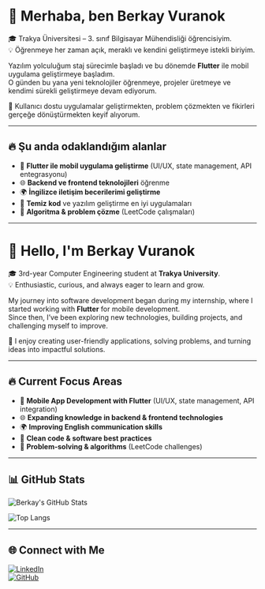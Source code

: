 # 👋 Merhaba, ben Berkay Vuranok  

🎓 Trakya Üniversitesi – 3. sınıf Bilgisayar Mühendisliği öğrencisiyim.  
💡 Öğrenmeye her zaman açık, meraklı ve kendini geliştirmeye istekli biriyim.  

Yazılım yolculuğum staj sürecimle başladı ve bu dönemde **Flutter** ile mobil uygulama geliştirmeye başladım.  
O günden bu yana yeni teknolojiler öğrenmeye, projeler üretmeye ve kendimi sürekli geliştirmeye devam ediyorum.  

🚀 Kullanıcı dostu uygulamalar geliştirmekten, problem çözmekten ve fikirleri gerçeğe dönüştürmekten keyif alıyorum.  

---

## 🔥 Şu anda odaklandığım alanlar
- 📱 **Flutter ile mobil uygulama geliştirme** (UI/UX, state management, API entegrasyonu)  
- 🌐 **Backend ve frontend teknolojileri** öğrenme  
- 🌍 **İngilizce iletişim becerilerimi geliştirme**  
- 🧩 **Temiz kod** ve yazılım geliştirme en iyi uygulamaları  
- 🤖 **Algoritma & problem çözme** (LeetCode çalışmaları)  

---

# 👋 Hello, I'm Berkay Vuranok  

🎓 3rd-year Computer Engineering student at **Trakya University**.  
💡 Enthusiastic, curious, and always eager to learn and grow.  

My journey into software development began during my internship, where I started working with **Flutter** for mobile development.  
Since then, I’ve been exploring new technologies, building projects, and challenging myself to improve.  

🚀 I enjoy creating user-friendly applications, solving problems, and turning ideas into impactful solutions.  

---

## 🔥 Current Focus Areas
- 📱 **Mobile App Development with Flutter** (UI/UX, state management, API integration)  
- 🌐 **Expanding knowledge in backend & frontend technologies**  
- 🌍 **Improving English communication skills**  
- 🧩 **Clean code & software best practices**  
- 🤖 **Problem-solving & algorithms** (LeetCode challenges)  

---

## 📊 GitHub Stats
![Berkay's GitHub Stats](https://github-readme-stats.vercel.app/api?username=berkayvuranok&show_icons=true&theme=tokyonight&cache_seconds=3600)

![Top Langs](https://github-readme-stats.vercel.app/api/top-langs/?username=berkayvuranok&layout=compact&theme=tokyonight&cache_seconds=3600)


---

## 🌐 Connect with Me  
[![LinkedIn](https://img.shields.io/badge/LinkedIn-blue?logo=linkedin&logoColor=white)](https://www.linkedin.com/in/berkayvuranok)  
[![GitHub](https://img.shields.io/badge/GitHub-black?logo=github&logoColor=white)](https://github.com/berkayvuranok)   
